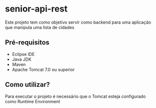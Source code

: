 # senior-api-rest
Este projeto tem como objetivo servir como backend para uma aplicação que manipula uma lista de cidades

## Pré-requisitos
* Eclipse IDE
* Java JDK
* Maven
* Apache Tomcat 7.0 ou superior

## Como utilizar?
Para executar o projeto é necessário que o Tomcat esteja configurado como Runtime Environment
